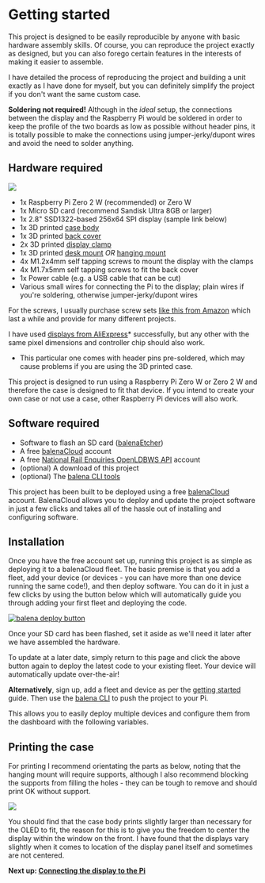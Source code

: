 # Getting started

This project is designed to be easily reproducible by anyone with basic hardware assembly skills. Of course, you can reproduce the project exactly as designed, but you can also forego certain features in the interests of making it easier to assemble.

I have detailed the process of reproducing the project and building a unit exactly as I have done for myself, but you can definitely simplify the project if you don't want the same custom case.

**Soldering not required!** Although in the *ideal* setup, the connections between the display and the Raspberry Pi would be soldered in order to keep the profile of the two boards as low as possible without header pins, it is totally possible to make the connections using jumper-jerky/dupont wires and avoid the need to solder anything.

## Hardware required

![](images/parts-required.jpg)

   * 1x Raspberry Pi Zero 2 W (recommended) or Zero W
   * 1x Micro SD card (recommend Sandisk Ultra 8GB or larger)
   * 1x 2.8" SSD1322-based 256x64 SPI display (sample link below)
   * 1x 3D printed [case body](../case/case-body.stl)
   * 1x 3D printed [back cover](../case/back-cover.stl)
   * 2x 3D printed [display clamp](../case/display-clamp.stl)
   * 1x 3D printed [desk mount](../case/desk-mount.stl) *OR* [hanging mount](../case/hanging-mount.stl)
   * 4x M1.2x4mm self tapping screws to mount the display with the clamps
   * 4x M1.7x5mm self tapping screws to fit the back cover
   * 1x Power cable (e.g. a USB cable that can be cut)
   * Various small wires for connecting the Pi to the display; plain wires if you're soldering, otherwise jumper-jerky/dupont wires

For the screws, I usually purchase screw sets [like this from Amazon](https://www.amazon.co.uk/gp/product/B0915DPHV2) which last a while and provide for many different projects.

I have used [displays from AliExpress](https://www.aliexpress.com/item/33012440441.html)* successfully, but any other with the same pixel dimensions and controller chip should also work.
* This particular one comes with header pins pre-soldered, which may cause problems if you are using the 3D printed case.

This project is designed to run using a Raspberry Pi Zero W or Zero 2 W and therefore the case is designed to fit that device. If you intend to create your own case or not use a case, other Raspberry Pi devices will also work.

## Software required

- Software to flash an SD card ([balenaEtcher](https://balena.io/etcher))
- A free [balenaCloud](https://balena.io/cloud) account
- A free [National Rail Enquiries OpenLDBWS API](http://realtime.nationalrail.co.uk/OpenLDBWSRegistration) account
- (optional) A download of this project
- (optional) The [balena CLI tools](https://github.com/balena-io/balena-cli/blob/master/INSTALL.md)

This project has been built to be deployed using a free [balenaCloud](https://dashboard.balena-cloud.com) account. BalenaCloud allows you to deploy and update the project software in just a few clicks and takes all of the hassle out of installing and configuring software. 

## Installation

Once you have the free account set up, running this project is as simple as deploying it to a balenaCloud fleet. The basic premise is that you add a fleet, add your device (or devices - you can have more than one device running the same code!), and then deploy software. You can do it in just a few clicks by using the button below which will automatically guide you through adding your first fleet and deploying the code.

[![balena deploy button](https://balena.io/deploy.svg)](https://dashboard.balena-cloud.com/deploy?repoUrl=https://github.com/chrisys/train-departure-display&defaultDeviceType=raspberry-pi)

Once your SD card has been flashed, set it aside as we'll need it later after we have assembled the hardware.

To update at a later date, simply return to this page and click the above button again to deploy the latest code to your existing fleet. Your device will automatically update over-the-air!

**Alternatively**, sign up, add a fleet and device as per the [getting started](https://www.balena.io/docs/learn/getting-started/raspberrypi3/python/) guide. Then use the [balena CLI](https://github.com/balena-io/balena-cli) to push the project to your Pi.

This allows you to easily deploy multiple devices and configure them from the dashboard with the following variables.

## Printing the case

For printing I recommend orientating the parts as below, noting that the hanging mount will require supports, although I also recommend blocking the supports from filling the holes - they can be tough to remove and should print OK without support.

![](images/print-orientation.png)

You should find that the case body prints slightly larger than necessary for the OLED to fit, the reason for this is to give you the freedom to center the display within the window on the front. I have found that the displays vary slightly when it comes to location of the display panel itself and sometimes are not centered.

**Next up: [Connecting the display to the Pi](./02-connecting-the-display-to-the-pi.md)**